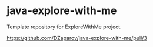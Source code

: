 # java-explore-with-me
Template repository for ExploreWithMe project.

https://github.com/DZaparov/java-explore-with-me/pull/3